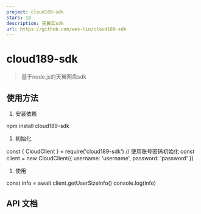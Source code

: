 ```yaml
---
project: cloud189-sdk
stars: 18
description: 天翼云sdk
url: https://github.com/wes-lin/cloud189-sdk
---
```


cloud189-sdk
============

> 基于node.js的天翼网盘sdk

使用方法
----

1.  安装依赖

npm install cloud189-sdk

1.  初始化

const { CloudClient } \= require('cloud189-sdk')
// 使用账号密码初始化
const client \= new CloudClient({
  username: 'username',
  password: 'password'
})

1.  使用

const info \= await client.getUserSizeInfo()
console.log(info)

API 文档
------
